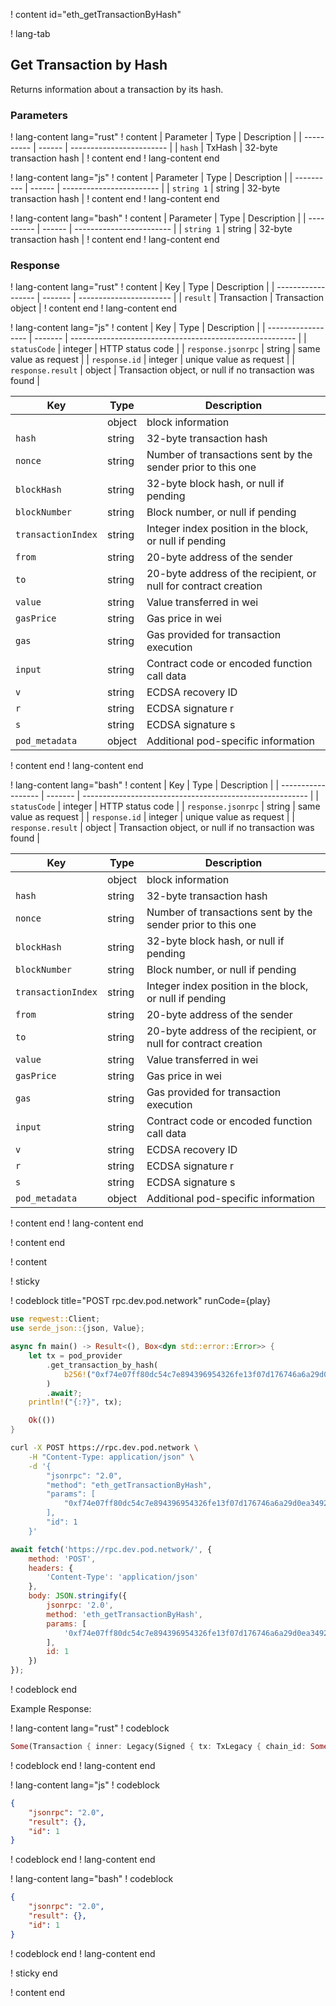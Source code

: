 <script>
    async function play() {
        return fetch('https://rpc.dev.pod.network/', {
            method: 'POST',
            headers: {
                'Content-Type': 'application/json'
            },
            body: JSON.stringify({
                jsonrpc: '2.0',
                method: 'eth_getTransactionByHash',
                params: [
                    '0xf74e07ff80dc54c7e894396954326fe13f07d176746a6a29d0ea34922b856402'
                ],
                id: 1
            })
        });
    }
</script>

! content id="eth_getTransactionByHash"

! lang-tab

## Get Transaction by Hash

Returns information about a transaction by its hash.

### Parameters

! lang-content lang="rust"
! content
| Parameter  | Type   | Description              |
| ---------- | ------ | ------------------------ |
| `hash` | TxHash | 32-byte transaction hash |
! content end
! lang-content end

! lang-content lang="js"
! content
| Parameter  | Type   | Description              |
| ---------- | ------ | ------------------------ |
| `string 1` | string | 32-byte transaction hash |
! content end
! lang-content end

! lang-content lang="bash"
! content
| Parameter  | Type   | Description              |
| ---------- | ------ | ------------------------ |
| `string 1` | string | 32-byte transaction hash |
! content end
! lang-content end

### Response

! lang-content lang="rust"
! content
| Key                | Type    | Description             |
| ------------------ | ------- | ----------------------- |
| `result`           | Transaction  | Transaction object   |
! content end
! lang-content end

! lang-content lang="js"
! content
| Key                | Type    | Description                                              |
| ------------------ | ------- | -------------------------------------------------------- |
| `statusCode`       | integer | HTTP status code                                         |
| `response.jsonrpc` | string  | same value as request                                    |
| `response.id`      | integer | unique value as request                                  |
| `response.result`  | object  | Transaction object, or null if no transaction was found  |

| Key                   | Type   | Description                                                                                    |
| --------------------- | ------ | ---------------------------------------------------------------------------------------------- |
|                    | object | block information                                                                              |
| `hash`             | string | 32-byte transaction hash                                                                       |
| `nonce`            | string | Number of transactions sent by the sender prior to this one                                    |
| `blockHash`        | string | 32-byte block hash, or null if pending                                                         |
| `blockNumber`      | string | Block number, or null if pending                                                               |
| `transactionIndex` | string | Integer index position in the block, or null if pending                                        |
| `from`             | string | 20-byte address of the sender                                                                  |
| `to`               | string | 20-byte address of the recipient, or null for contract creation                                |
| `value`            | string | Value transferred in wei                                                                       |
| `gasPrice`         | string | Gas price in wei                                                                               |
| `gas`              | string | Gas provided for transaction execution                                                         |
| `input`            | string | Contract code or encoded function call data                                                    |
| `v`                | string | ECDSA recovery ID                                                                              |
| `r`                | string | ECDSA signature r                                                                              |
| `s`                | string | ECDSA signature s                                                                              |
| `pod_metadata`     | object | Additional pod-specific information                                                            |
! content end
! lang-content end

! lang-content lang="bash"
! content
| Key                | Type    | Description                                              |
| ------------------ | ------- | -------------------------------------------------------- |
| `statusCode`       | integer | HTTP status code                                         |
| `response.jsonrpc` | string  | same value as request                                    |
| `response.id`      | integer | unique value as request                                  |
| `response.result`  | object  | Transaction object, or null if no transaction was found  |

| Key                   | Type   | Description                                                                                    |
| --------------------- | ------ | ---------------------------------------------------------------------------------------------- |
|                    | object | block information                                                                              |
| `hash`             | string | 32-byte transaction hash                                                                       |
| `nonce`            | string | Number of transactions sent by the sender prior to this one                                    |
| `blockHash`        | string | 32-byte block hash, or null if pending                                                         |
| `blockNumber`      | string | Block number, or null if pending                                                               |
| `transactionIndex` | string | Integer index position in the block, or null if pending                                        |
| `from`             | string | 20-byte address of the sender                                                                  |
| `to`               | string | 20-byte address of the recipient, or null for contract creation                                |
| `value`            | string | Value transferred in wei                                                                       |
| `gasPrice`         | string | Gas price in wei                                                                               |
| `gas`              | string | Gas provided for transaction execution                                                         |
| `input`            | string | Contract code or encoded function call data                                                    |
| `v`                | string | ECDSA recovery ID                                                                              |
| `r`                | string | ECDSA signature r                                                                              |
| `s`                | string | ECDSA signature s                                                                              |
| `pod_metadata`     | object | Additional pod-specific information                                                            |
! content end
! lang-content end

! content end

! content

! sticky

! codeblock title="POST rpc.dev.pod.network" runCode={play}

```rust alias="rust"
use reqwest::Client;
use serde_json::{json, Value};

async fn main() -> Result<(), Box<dyn std::error::Error>> {
    let tx = pod_provider
        .get_transaction_by_hash(
            b256!("0xf74e07ff80dc54c7e894396954326fe13f07d176746a6a29d0ea34922b856402"),
        )
        .await?;
    println!("{:?}", tx);

    Ok(())
}
```

```bash alias="curl"
curl -X POST https://rpc.dev.pod.network \
    -H "Content-Type: application/json" \
    -d '{
        "jsonrpc": "2.0",
        "method": "eth_getTransactionByHash",
        "params": [
            "0xf74e07ff80dc54c7e894396954326fe13f07d176746a6a29d0ea34922b856402"
        ],
        "id": 1
    }'
```

```js alias="javascript"
await fetch('https://rpc.dev.pod.network/', {
	method: 'POST',
	headers: {
		'Content-Type': 'application/json'
	},
	body: JSON.stringify({
		jsonrpc: '2.0',
		method: 'eth_getTransactionByHash',
		params: [
			'0xf74e07ff80dc54c7e894396954326fe13f07d176746a6a29d0ea34922b856402'
		],
		id: 1
	})
});
```

! codeblock end

Example Response:

! lang-content lang="rust"
! codeblock
```rust
Some(Transaction { inner: Legacy(Signed { tx: TxLegacy { chain_id: Some(1293), nonce: 0, gas_price: 1000000000, gas_limit: 21000, to: Call(0x1c4f61a4e4e6a42e7b84879580e0258b81194296), value: 1000000, input: 0x }, signature: PrimitiveSignature { y_parity: true, r: 6976401090730885875604575194427001793950962070345150447602876410963200747708, s: 24756735026488328969341560206409118278232302881014592081133610032490834567686 }, hash: 0xf2ec053c0c05bcd203c09a57caec97e86699a6c4b27883693feae952aaf5eae3 }), block_hash: Some(0x0000000000000000000000000000000000000000000000000000000000000000), block_number: Some(1), transaction_index: Some(1), effective_gas_price: Some(1000000000), from: 0xe5f74ed2222bf567e3c85037e1b38c67e094f9b9 })
```
! codeblock end
! lang-content end

! lang-content lang="js"
! codeblock
```json
{
	"jsonrpc": "2.0",
	"result": {},
	"id": 1
}
```
! codeblock end
! lang-content end

! lang-content lang="bash"
! codeblock
```json
{
	"jsonrpc": "2.0",
	"result": {},
	"id": 1
}
```
! codeblock end
! lang-content end

! sticky end

! content end
